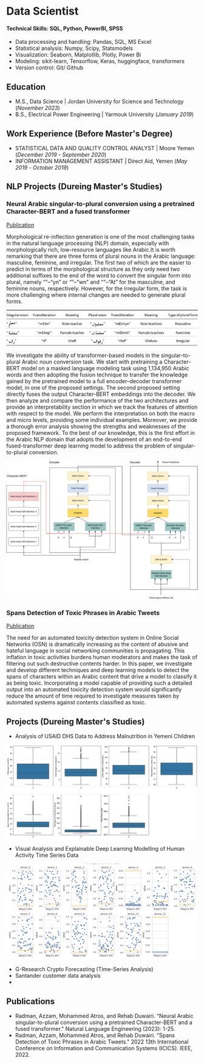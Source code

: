 # Data Scientist

#### Technical Skills: SQL, Python, PowerBI, SPSS
- Data processing and handling: Pandas,  SQL, MS Excel
- Statistical analysis: Numpy, Scipy, Statsmodels
- Visualization: Seaborn, Matplotlib, Plotly, Power Bi
- Modeling: sikit-learn, Tensorflow, Keras, huggingface, transformers
- Version control: Git/ Github

## Education							       		
- M.S., Data Science	| Jordan University for Science and Technology (_November 2023_)	 			        		
- B.S., Electrical Power Engineering | Yarmouk University (_January 2019_)

## Work Experience (Before Master's Degree)
- STATISTICAL DATA AND QUALITY CONTROL ANALYST | Moore Yemen (_December 2019_ - _September 2020_)
- INFORMATION MANAGEMENT ASSISTANT | Direct Aid, Yemen  (_May 2019_ - _October 2019_)

  
## NLP Projects (Dureing Master's Studies)
  
### Neural Arabic singular-to-plural conversion using a pretrained Character-BERT and a fused transformer

[Publication](https://www.cambridge.org/core/journals/natural-language-engineering/article/neural-arabic-singulartoplural-conversion-using-a-pretrained-characterbert-and-a-fused-transformer/E181664F4CEDC19C02B073D9C582EB62?utm_campaign=shareaholic&utm_medium=copy_link&utm_source=bookmark)

Morphological re-inflection generation is one of the most challenging tasks in the natural language processing (NLP) domain, especially with morphologically rich, low-resource languages like Arabic.It is worth remarking that there are three forms of plural nouns in the Arabic language: masculine, feminine, and irregular. The first two of which are the easier to predict in terms of the morphological structure as they only need two additional suffixes to the end of the word to convert the singular form into plural, namely “”–“yn” or “”–“wn” and “”–“At” for the masculine, and feminine nouns, respectively. However, for the irregular form, the task is more challenging where internal changes are needed to generate plural forms.

![Example](assets/img/example.png)

We investigate the ability of transformer-based models in the singular-to-plural Arabic noun conversion task. We start with pretraining a Character-BERT model on a masked language modeling task using 1,134,950 Arabic words and then adopting the fusion technique to transfer the knowledge gained by the pretrained model to a full encoder–decoder transformer model, in one of the proposed settings. The second proposed setting directly fuses the output Character-BERT embeddings into the decoder. We then analyze and compare the performance of the two architectures and provide an interpretability section in which we track the features of attention with respect to the model. We perform the interpretation on both the macro and micro levels, providing some individual examples. Moreover, we provide a thorough error analysis showing the strengths and weaknesses of the proposed framework. To the best of our knowledge, this is the first effort in the Arabic NLP domain that adopts the development of an end-to-end fused-transformer deep learning model to address the problem of singular-to-plural conversion.

![Proposed Model](assets/img/Model.png)

### Spans Detection of Toxic Phrases in Arabic Tweets

[Publication](https://ieeexplore.ieee.org/abstract/document/9811228)

The need for an automated toxicity detection system in Online Social Networks (OSN) is dramatically increasing as the content of abusive and hateful language in social networking communities is propagating. This inflation in toxic activities burdens human moderators and makes the task of filtering out such destructive contents harder. In this paper, we investigate and develop different techniques and deep learning models to detect the spans of characters within an Arabic content that drive a model to classify it as being toxic. Incorporating a model capable of providing such a detailed output into an automated toxicity detection system would significantly reduce the amount of time required to investigate measures taken by automated systems against contents classified as toxic.
  
## Projects (Dureing Master's Studies)
- Analysis of USAID DHS Data to Address Malnutrition in Yemeni Children

![Example](assets/img/download.png)

- Visual Analysis and Explainable Deep Learning Modelling of Human Activity Time Series Data

![Example](assets/img/viz.png)

- G-Research Crypto Forecasting (Time-Series Analysis)
- Santander customer data analysis
- 
## Publications

- Radman, Azzam, Mohammed Atros, and Rehab Duwairi. "Neural Arabic singular-to-plural conversion using a pretrained Character-BERT and a fused transformer." Natural Language Engineering (2023): 1-25.‏
- Radman, Azzam, Mohammed Atros, and Rehab Duwairi. "Spans Detection of Toxic Phrases in Arabic Tweets." 2022 13th International Conference on Information and Communication Systems (ICICS). IEEE, 2022.‏
